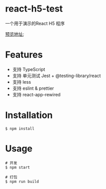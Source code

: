 # react-h5-test

一个用于演示的React H5 程序

[预览地址](https://jokingzhang.github.io/react-h5-test);

# Features

- 支持 TypeScript
- 支持 单元测试 Jest + @testing-library/react
- 支持 less
- 支持 eslint & prettier
- 支持 react-app-rewired

# Installation

```
$ npm install
```

# Usage

```
# 开发
$ npm start

# 打包
$ npm run build
```
